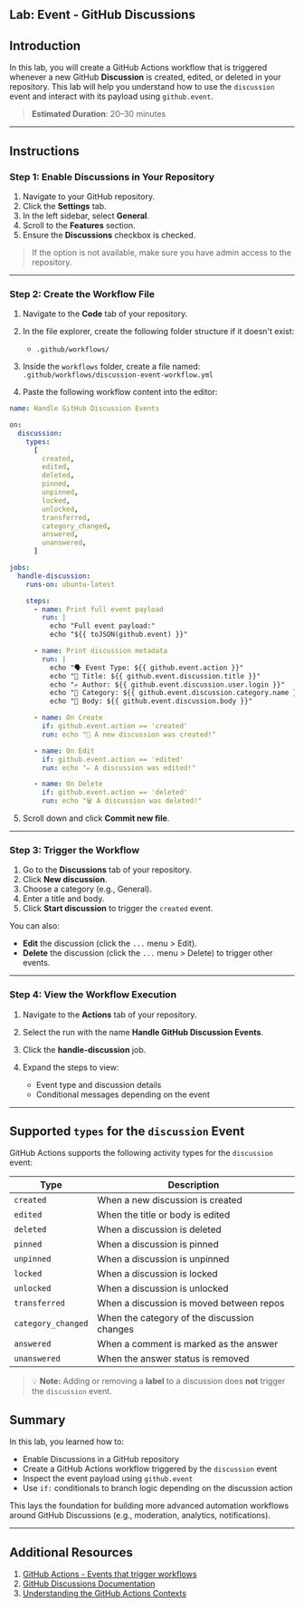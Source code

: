 ## Lab: Event - GitHub Discussions

## Introduction

In this lab, you will create a GitHub Actions workflow that is triggered whenever a new GitHub **Discussion** is created, edited, or deleted in your repository. This lab will help you understand how to use the `discussion` event and interact with its payload using `github.event`.

> **Estimated Duration**: 20–30 minutes

---

## Instructions

### Step 1: Enable Discussions in Your Repository

1. Navigate to your GitHub repository.
2. Click the **Settings** tab.
3. In the left sidebar, select **General**.
4. Scroll to the **Features** section.
5. Ensure the **Discussions** checkbox is checked.

> If the option is not available, make sure you have admin access to the repository.

---

### Step 2: Create the Workflow File

1. Navigate to the **Code** tab of your repository.
2. In the file explorer, create the following folder structure if it doesn't exist:

   - `.github/workflows/`

3. Inside the `workflows` folder, create a file named:
   `.github/workflows/discussion-event-workflow.yml`
4. Paste the following workflow content into the editor:

```yaml
name: Handle GitHub Discussion Events

on:
  discussion:
    types:
      [
        created,
        edited,
        deleted,
        pinned,
        unpinned,
        locked,
        unlocked,
        transferred,
        category_changed,
        answered,
        unanswered,
      ]

jobs:
  handle-discussion:
    runs-on: ubuntu-latest

    steps:
      - name: Print full event payload
        run: |
          echo "Full event payload:"
          echo "${{ toJSON(github.event) }}"

      - name: Print discussion metadata
        run: |
          echo "🗣️ Event Type: ${{ github.event.action }}"
          echo "📌 Title: ${{ github.event.discussion.title }}"
          echo "✍️ Author: ${{ github.event.discussion.user.login }}"
          echo "📝 Category: ${{ github.event.discussion.category.name }}"
          echo "💬 Body: ${{ github.event.discussion.body }}"

      - name: On Create
        if: github.event.action == 'created'
        run: echo "🎉 A new discussion was created!"

      - name: On Edit
        if: github.event.action == 'edited'
        run: echo "✏️ A discussion was edited!"

      - name: On Delete
        if: github.event.action == 'deleted'
        run: echo "🗑️ A discussion was deleted!"
```

5. Scroll down and click **Commit new file**.

---

### Step 3: Trigger the Workflow

1. Go to the **Discussions** tab of your repository.
2. Click **New discussion**.
3. Choose a category (e.g., General).
4. Enter a title and body.
5. Click **Start discussion** to trigger the `created` event.

You can also:

- **Edit** the discussion (click the `...` menu > Edit).
- **Delete** the discussion (click the `...` menu > Delete) to trigger other events.

---

### Step 4: View the Workflow Execution

1. Navigate to the **Actions** tab of your repository.
2. Select the run with the name **Handle GitHub Discussion Events**.
3. Click the **handle-discussion** job.
4. Expand the steps to view:

   - Event type and discussion details
   - Conditional messages depending on the event

---

## Supported `types` for the `discussion` Event

GitHub Actions supports the following activity types for the `discussion` event:

| Type               | Description                                 |
| ------------------ | ------------------------------------------- |
| `created`          | When a new discussion is created            |
| `edited`           | When the title or body is edited            |
| `deleted`          | When a discussion is deleted                |
| `pinned`           | When a discussion is pinned                 |
| `unpinned`         | When a discussion is unpinned               |
| `locked`           | When a discussion is locked                 |
| `unlocked`         | When a discussion is unlocked               |
| `transferred`      | When a discussion is moved between repos    |
| `category_changed` | When the category of the discussion changes |
| `answered`         | When a comment is marked as the answer      |
| `unanswered`       | When the answer status is removed           |

> 💡 **Note:** Adding or removing a **label** to a discussion does **not** trigger the `discussion` event.

## Summary

In this lab, you learned how to:

- Enable Discussions in a GitHub repository
- Create a GitHub Actions workflow triggered by the `discussion` event
- Inspect the event payload using `github.event`
- Use `if:` conditionals to branch logic depending on the discussion action

This lays the foundation for building more advanced automation workflows around GitHub Discussions (e.g., moderation, analytics, notifications).

---

## Additional Resources

1. [GitHub Actions - Events that trigger workflows](https://docs.github.com/en/actions/using-workflows/events-that-trigger-workflows)
2. [GitHub Discussions Documentation](https://docs.github.com/en/discussions)
3. [Understanding the GitHub Actions Contexts](https://docs.github.com/en/actions/learn-github-actions/contexts)
